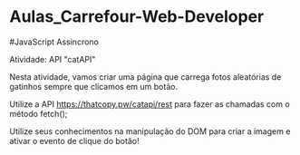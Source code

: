 # Aulas_Carrefour-Web-Developer

#JavaScript Assincrono

Atividade: API "catAPI"

Nesta atividade, vamos criar uma página que carrega fotos aleatórias de gatinhos sempre que clicamos em um botão.

Utilize a API https://thatcopy.pw/catapi/rest para fazer as chamadas com o método fetch();

Utilize seus conhecimentos na manipulação do DOM para criar a imagem e ativar o evento de clique do botão!
